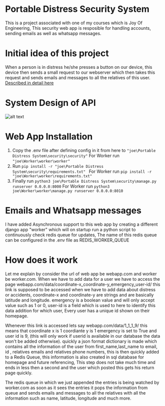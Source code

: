 # Portable Distress Security System
This is a project associated with one of my courses which is Joy Of Engineering, This security web app is resposible for handling accounts, sending emails as well as whatsapp messages.

# Initial idea of this project
When a person is in distress he/she presses a button on our device, this device then sends a small request to our webserver which then takes this request and sends emails and messages to all the relatives of this user.
[Described in detail here](#how-does-it-work)

# System Design of API
![alt text](https://github.com/nikhil631/Portable-Distress-Security-System/blob/main/images/Network%20diagram%20example.png) 
# Web App Installation
1. Copy the .env file after defining config in it from here to `"joe\Portable Distress System\security\security"` For Worker run `"joe\Worker\worker\worker"`
2. Run `pip install -r "joe\Portable Distress System\security\requirements.txt" ` For Worker run `pip install -r "joe\Worker\worker\requirements.txt" ` 
3. Finally run `python3 joe\Portable Distress System\security\manage.py runserver 0.0.0.0:8000` For Worker run `python3 joe\Worker\worker\manage.py runserver 0.0.0.0:8010`

# Emails and Whatsapp messages
I have added Asynchronous support to this web app by creating a different django app "worker" which will on startup run a python script to continuously check redis queue for updates, The name of this redis queue can be configured in the .env file as REDIS_WORKER_QUEUE

# How does it work
Let me explain by consider the url of web app be webapp.com and worker be worker.com.
When we have to add data for a user we have to access the page webapp.com/data/coordinate-x_coordinate-y_emergency_user-id/ this link is supposed to be accessed when we have to add data about distress or accidents, coordinate-x and coordinate-y are strings and are basically latitude and longitude.
emergency is a boolean value and will only accept value such as 1 or 0, user-id is a field which is used to here to identify this data addition for which user, Every user has a unique id shown on their homepage.

Whenever this link is accessed lets say webapp.com/data/1_1_1_9/ this means that coordinate x is 1 coordiante y is 1 emergency is set to True and user id is 9, (this will only work if userid is available in our database the data won't be added otherwise). quickly a json format dictionary is made which contains all the information of the user from first_name,last_name to email, id , relatives emails and relatives phone numbers, this is then quickly added to a Redis Queue, this information is also created in sql database for homepage and future referencing, This step does not take much time and ends in less then a second and the user which posted this gets his return page quickly.

The redis queue in which we just appended the entries is being watched by worker.com as soon as it sees the entries it pops the information from queue and sends emails and messages to all the relatives with all the information such as name, latitude, longitude and much more. 
